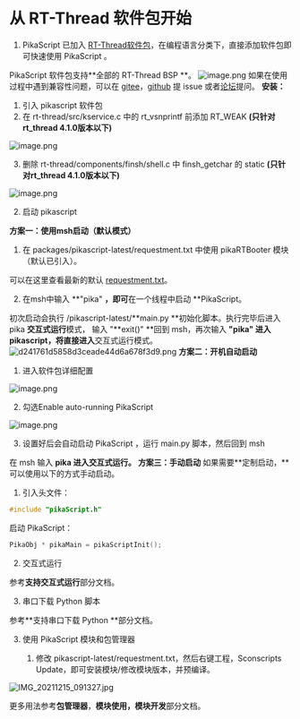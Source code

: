 # 从 RT-Thread 软件包开始

1. PikaScript 已加入 [RT-Thread软件包](https://packages.rt-thread.org/detail.html?package=pikascript)，在编程语言分类下，直接添加软件包即可快速使用 PikaScript 。

PikaScript 软件包支持**全部的 RT-Thread BSP **。
![image.png](https://cdn.nlark.com/yuque/0/2021/png/22991477/1638840464842-02580253-48dc-4dcc-94a4-e62f1b596b38.png#clientId=u2bb66c9e-0682-4&crop=0&crop=0&crop=1&crop=1&from=paste&height=345&id=CTurG&margin=%5Bobject%20Object%5D&name=image.png&originHeight=1216&originWidth=1771&originalType=binary&ratio=1&rotation=0&showTitle=false&size=187118&status=done&style=none&taskId=uca77f9cf-af5d-4cf6-933d-c77040aaa99&title=&width=503)
如果在使用过程中遇到兼容性问题，可以在 [gitee](https://gitee.com/Lyon1998/pikascript)，[github](https://github.com/pikasTech/pikascript) 提 issue 或者[论坛](https://whycan.com/f_55.html)提问。
**安装：**

   1. 引入 pikascript 软件包
   1. 在 rt-thread/src/kservice.c 中的 rt_vsnprintf 前添加 RT_WEAK **(只针对rt_thread 4.1.0版本以下)**

![image.png](https://cdn.nlark.com/yuque/0/2021/png/22991477/1639103607485-f33b48f8-a127-4612-9c4a-e2094ec5d79e.png#clientId=u99c0dd23-5056-4&crop=0&crop=0&crop=1&crop=1&from=paste&height=101&id=u0854ea63&margin=%5Bobject%20Object%5D&name=image.png&originHeight=101&originWidth=529&originalType=binary&ratio=1&rotation=0&showTitle=false&size=8193&status=done&style=none&taskId=u950418f4-65be-4697-bab8-1715c1da301&title=&width=529)

   3. 删除 rt-thread/components/finsh/shell.c 中 finsh_getchar 的 static **(只针对rt_thread 4.1.0版本以下)**

![image.png](https://cdn.nlark.com/yuque/0/2021/png/22991477/1639103788555-fcf1c31c-386f-4baf-b1d0-4f3016af32bc.png#clientId=ufd063eb4-fe7c-4&crop=0&crop=0&crop=1&crop=1&from=paste&height=108&id=udd6a79b6&margin=%5Bobject%20Object%5D&name=image.png&originHeight=108&originWidth=394&originalType=binary&ratio=1&rotation=0&showTitle=false&size=8433&status=done&style=none&taskId=uc18edcfc-c8b4-419d-a723-8b824e151bd&title=&width=394)


2. 启动 pikascript

**方案一：使用msh启动（默认模式）**

   1. 在 packages/pikascript-latest/requestment.txt 中使用 pikaRTBooter 模块（默认已引入）。

可以在这里查看最新的默认 [requestment.txt](https://gitee.com/Lyon1998/pikascript/blob/master/port/rt-thread/requestment.txt)。

   2. 在msh中输入 **"pika" **，即可**在一个线程中启动 **PikaScript。

初次启动会执行 /pikascript-latest/**main.py **初始化脚本。执行完毕后进入 pika **交互式运行**模式，
输入 "**exit()" **回到 msh，再次输入 **"pika" **进入 pikascript，将**直接进入**交互式运行模式。
![d241761d5858d3ceade44d6a678f3d9.png](https://cdn.nlark.com/yuque/0/2021/png/22991477/1639058943232-9f0e0f78-0c8e-4b80-9283-6113c2450edf.png#clientId=ufd1f7665-0328-4&crop=0&crop=0&crop=1&crop=1&from=paste&height=399&id=u885f2eae&margin=%5Bobject%20Object%5D&name=d241761d5858d3ceade44d6a678f3d9.png&originHeight=797&originWidth=965&originalType=binary&ratio=1&rotation=0&showTitle=false&size=54609&status=done&style=none&taskId=u5f2ace4e-aec0-4f27-92f0-04a91650d60&title=&width=482.5)
**方案二：开机自动启动**

   1. 进入软件包详细配置

![image.png](https://cdn.nlark.com/yuque/0/2021/png/22991477/1639184483048-498f471e-cae7-4b6f-ad94-c1b5149d621c.png#clientId=u4ec79a5f-0da0-4&crop=0&crop=0&crop=1&crop=1&from=paste&height=139&id=u27c698e1&margin=%5Bobject%20Object%5D&name=image.png&originHeight=277&originWidth=663&originalType=binary&ratio=1&rotation=0&showTitle=false&size=13408&status=done&style=none&taskId=ud52f65dc-dfe0-4cdb-892d-cb7b4a582e5&title=&width=331.5)

   2. 勾选Enable auto-running PikaScript

![image.png](https://cdn.nlark.com/yuque/0/2021/png/22991477/1639184596044-a85902ac-601c-49b6-b2e5-3d20bd55ce81.png#clientId=u4ec79a5f-0da0-4&crop=0&crop=0&crop=1&crop=1&from=drop&height=213&id=uf5f10b0e&margin=%5Bobject%20Object%5D&name=image.png&originHeight=552&originWidth=1500&originalType=binary&ratio=1&rotation=0&showTitle=false&size=42520&status=done&style=none&taskId=u8fe9bc28-3e0e-4901-9fe2-c3b9e94e20d&title=&width=580)

   3. 设置好后会自动启动 PikaScript ，运行 main.py 脚本，然后回到 msh

在 msh 输入 **pika **进入交互式运行**。**
**方案三：手动启动**
如果需要**定制启动，**可以使用以下的方式手动启动。

   1. 引入头文件：
```c
#include "pikaScript.h"
```
 启动 PikaScript：
```c
PikaObj * pikaMain = pikaScriptInit();
```

   2. 交互式运行

参考**支持交互式运行**部分文档。

   3. 串口下载 Python 脚本

参考**支持串口下载 Python **部分文档。


3. 使用 PikaScript 模块和包管理器

   1. 修改 pikascript-latest/requestment.txt，然后右键工程，Sconscripts Update，即可安装模块/修改模块版本，并预编译。

![IMG_20211215_091327.jpg](https://cdn.nlark.com/yuque/0/2021/jpeg/22991477/1639531121038-abc40292-62fe-4a30-b074-7101714f6db7.jpeg#clientId=u2f6e8a27-3f82-4&crop=0&crop=0&crop=1&crop=1&from=ui&height=1104&id=u26009eda&margin=%5Bobject%20Object%5D&name=IMG_20211215_091327.jpg&originHeight=2400&originWidth=1080&originalType=binary&ratio=1&rotation=0&showTitle=false&size=1368269&status=done&style=none&taskId=ubbf1a015-08a0-47a2-abdf-b8b6ed84673&title=&width=497)


更多用法参考**包管理器**，**模块使用，模块开发**部分文档。
